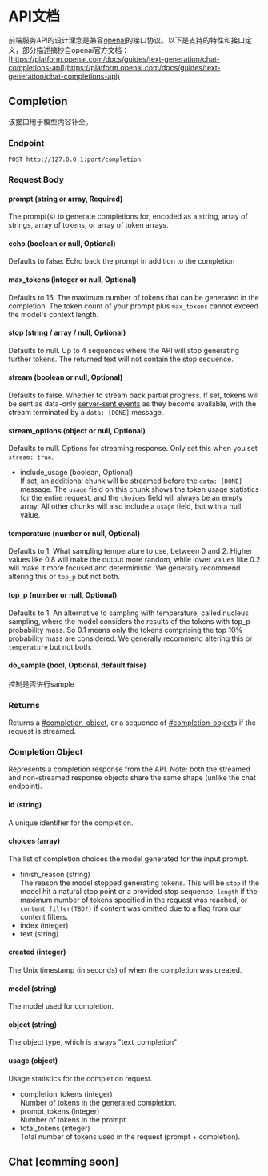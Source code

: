 # API文档

前端服务API的设计理念是兼容[openai](https://platform.openai.com/docs/api-reference/chat/create)的接口协议。以下是支持的特性和接口定义，部分描述摘抄自openai官方文档：[https://platform.openai.com/docs/guides/text-generation/chat-completions-api](https://platform.openai.com/docs/guides/text-generation/chat-completions-api)

## Completion

该接口用于模型内容补全。

### Endpoint

`POST http://127.0.0.1:port/completion`

### Request Body

#### prompt (string or array, Required)

The prompt(s) to generate completions for, encoded as a string, array of strings, array of tokens, or array of token arrays.

#### echo (boolean or null, Optional)

Defaults to false. Echo back the prompt in addition to the completion

#### max\_tokens (integer or null, Optional)

Defaults to 16. The maximum number of tokens that can be generated in the completion. The token count of your prompt plus `max_tokens` cannot exceed the model's context length.

#### stop (string / array / null, Optional)

Defaults to null. Up to 4 sequences where the API will stop generating further tokens. The returned text will not contain the stop sequence.

#### stream (boolean or null, Optional)

Defaults to false. Whether to stream back partial progress. If set, tokens will be sent as data-only [server-sent events](https://developer.mozilla.org/en-US/docs/Web/API/Server-sent\_events/Using\_server-sent\_events#Event\_stream\_format) as they become available, with the stream terminated by a `data: [DONE]` message.

#### stream\_options (object or null, Optional)

Defaults to null. Options for streaming response. Only set this when you set `stream: true`.

* include\_usage (boolean, Optional)\
  If set, an additional chunk will be streamed before the `data: [DONE]` message. The `usage` field on this chunk shows the token usage statistics for the entire request, and the `choices` field will always be an empty array. All other chunks will also include a `usage` field, but with a null value.

#### temperature (number or null, Optional)

Defaults to 1. What sampling temperature to use, between 0 and 2. Higher values like 0.8 will make the output more random, while lower values like 0.2 will make it more focused and deterministic. We generally recommend altering this or `top_p` but not both.

#### top\_p (number or null, Optional)

Defaults to 1. An alternative to sampling with temperature, called nucleus sampling, where the model considers the results of the tokens with top\_p probability mass. So 0.1 means only the tokens comprising the top 10% probability mass are considered. We generally recommend altering this or `temperature` but not both.

#### do\_sample (bool, Optional, default false)

控制是否进行sample

### Returns

Returns a [#completion-object](api-wen-dang.md#completion-object "mention"), or a sequence of [#completion-object](api-wen-dang.md#completion-object "mention")s if the request is streamed.

### Completion Object

Represents a completion response from the API. Note: both the streamed and non-streamed response objects share the same shape (unlike the chat endpoint).

#### id (string)

A unique identifier for the completion.

#### choices (array)

The list of completion choices the model generated for the input prompt.

* finish\_reason (string)\
  The reason the model stopped generating tokens. This will be `stop` if the model hit a natural stop point or a provided stop sequence, `length` if the maximum number of tokens specified in the request was reached, or `content_filter(TBD?)` if content was omitted due to a flag from our content filters.
* index (integer)
* text (string)

#### created (integer)

The Unix timestamp (in seconds) of when the completion was created.

#### model (string)

The model used for completion.

#### object (string)

The object type, which is always "text\_completion"

#### usage (object)

Usage statistics for the completion request.

* completion\_tokens (integer)\
  Number of tokens in the generated completion.
* prompt\_tokens (integer)\
  Number of tokens in the prompt.
* total\_tokens (integer)\
  Total number of tokens used in the request (prompt + completion).

## Chat \[comming soon]
